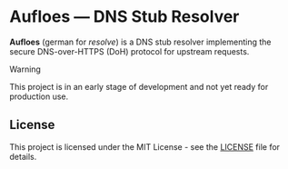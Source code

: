 # Aufloes — DNS Stub Resolver

**Aufloes** (german for *resolve*) is a DNS stub resolver implementing the secure DNS-over-HTTPS (DoH) protocol for upstream requests.

> [!WARNING]
> This project is in an early stage of development and not yet ready for production use.

## License

This project is licensed under the MIT License - see the [LICENSE](LICENSE) file for details.

